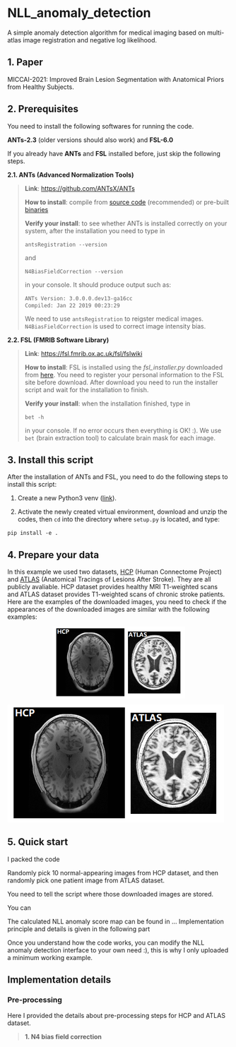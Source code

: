 # NLL_anomaly_detection
A simple anomaly detection algorithm for medical imaging based on multi-atlas image registration and negative log likelihood.

## 1. Paper
MICCAI-2021: Improved Brain Lesion Segmentation with Anatomical Priors from Healthy Subjects.

## 2. Prerequisites
You need to install the following softwares for running the code.

**ANTs-2.3** (older versions should also work) and **FSL-6.0**

If you already have **ANTs** and **FSL** installed before, just skip the following steps.

**2.1. ANTs (Advanced Normalization Tools)**
>
> **Link**: https://github.com/ANTsX/ANTs
>
> **How to install**: compile from [source code](https://github.com/ANTsX/ANTs) (recommended) or pre-built [binaries](https://github.com/ANTsX/ANTs/releases)
> 
> **Verify your install**: to see whether ANTs is installed correctly on your system, after the installation you need to type in
> ```
> antsRegistration --version
> ```
> and
> ```
> N4BiasFieldCorrection --version
> ```
> in your console. It should produce output such as:
> ```
> ANTs Version: 3.0.0.0.dev13-ga16cc
> Compiled: Jan 22 2019 00:23:29
> ```
> We need to use `antsRegistration` to reigster medical images. `N4BiasFieldCorrection` is used to correct image intensity bias.

**2.2. FSL (FMRIB Software Library)**
>
> **Link**: https://fsl.fmrib.ox.ac.uk/fsl/fslwiki
>
> **How to install**: FSL is installed using the *fsl_installer.py* downloaded from [here](https://fsl.fmrib.ox.ac.uk/fsl/fslwiki/FslInstallation). You need to register your personal information to the FSL site before download. After download you need to run the installer script and wait for the installation to finish.
>
> **Verify your install**: when the installation finished, type in
> ```
> bet -h
> ```
> in your console. If no error occurs then everything is OK! :). We use `bet` (brain extraction tool) to calculate brain mask for each image.

## 3. Install this script

After the installation of ANTs and FSL, you need to do the following steps to install this script:

1. Create a new Python3 venv ([link](https://docs.python.org/3/library/venv.html)). 

2. Activate the newly created virtual environment, download and unzip the codes, then `cd` into the directory where `setup.py` is located, and type:

```
pip install -e .
```



## 4. Prepare your data

In this example we used two datasets, [HCP](https://www.humanconnectome.org/study/hcp-young-adult/data-releases) (Human Connectome Project) and [ATLAS](http://fcon_1000.projects.nitrc.org/indi/retro/atlas.html) (Anatomical Tracings of Lesions After Stroke). They are all publicly avaliable. HCP dataset provides healthy MRI T1-weighted scans and ATLAS dataset provides T1-weighted scans of chronic stroke patients. Here are the examples of the downloaded images, you need to check if the appearances of the downloaded images are similar with the following examples:

<div style="text-align:center"><img align="center" src="https://github.com/lchdl/NLL_anomaly_detection/blob/main/images/HCP_ATLAS_examples.png" width="300" /></div>

![image_example](https://github.com/lchdl/NLL_anomaly_detection/blob/main/images/HCP_ATLAS_examples.png?raw=true "Image examples from HCP and ATLAS dataset.")

## 5. Quick start

I packed the code 

Randomly pick 10 normal-appearing images from HCP dataset, and then randomly pick one patient image from ATLAS dataset.

You need to tell the script where those downloaded images are stored.

You can

The calculated NLL anomaly score map can be found in ...
Implementation principle and details is given in the following part

Once you understand how the code works, you can modify the NLL anomaly detection interface to your own need :), this is why I only uploaded a minimum working example.


## Implementation details

### Pre-processing
Here I provided the details about pre-processing steps for HCP and ATLAS dataset.

> **1. N4 bias field correction**
> 



